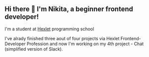 ## Hi there 👋 I'm Nikita, a beginner frontend developer!

I'm a student at [Hexlet](https://ru.hexlet.io/) programming school

I've alrady finished three aout of four projects via Hexlet Frontend-Developer Profession and 
now I'm working on my 4th project - Chat (simplified version of Slack). 

